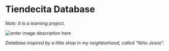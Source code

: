 # **Tiendecita Database**
_Note: It is a learning project._




![enter image description here][1]



[1]: https://i.pinimg.com/originals/46/70/33/4670330546f0d001146aa3af959aa238.jpg
_Database inspired by a little shop in my neighborhood, called "Niño Jesús"._
